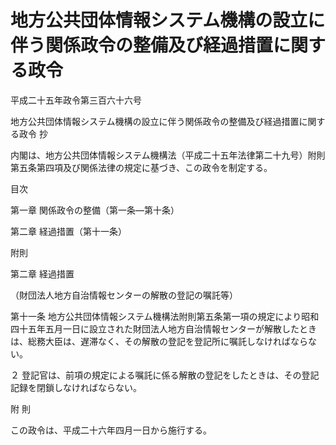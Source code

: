 # 地方公共団体情報システム機構の設立に伴う関係政令の整備及び経過措置に関する政令

平成二十五年政令第三百六十六号

地方公共団体情報システム機構の設立に伴う関係政令の整備及び経過措置に関する政令 抄

内閣は、地方公共団体情報システム機構法（平成二十五年法律第二十九号）附則第五条第四項及び関係法律の規定に基づき、この政令を制定する。

目次

第一章 関係政令の整備（第一条―第十条）

第二章 経過措置（第十一条）

附則

第二章 経過措置

（財団法人地方自治情報センターの解散の登記の嘱託等）

第十一条 地方公共団体情報システム機構法附則第五条第一項の規定により昭和四十五年五月一日に設立された財団法人地方自治情報センターが解散したときは、総務大臣は、遅滞なく、その解散の登記を登記所に嘱託しなければならない。

２ 登記官は、前項の規定による嘱託に係る解散の登記をしたときは、その登記記録を閉鎖しなければならない。

附 則

この政令は、平成二十六年四月一日から施行する。
